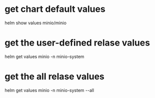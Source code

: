 ---
---


# get chart default values
helm show values minio/minio

# get the user-defined relase values 
helm get values minio -n minio-system

# get the all relase values 
helm get values minio -n minio-system --all